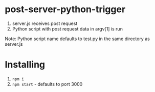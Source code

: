# post-server-python-trigger
1. server.js receives post request
2. Python script with post request data in argv[1] is run

Note: Python script name defaults to test.py in the same directory as server.js

# Installing
1. `npm i`
2. `npm start` - defaults to port 3000 
